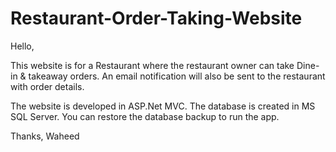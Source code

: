 # Restaurant-Order-Taking-Website
Hello,

This website is for a Restaurant where the restaurant owner can take Dine-in &amp; takeaway orders. An email notification will also be sent to the restaurant with order details.

The website is developed in ASP.Net MVC.
The database is created in MS SQL Server.
You can restore the database backup to run the app.

Thanks,
Waheed
